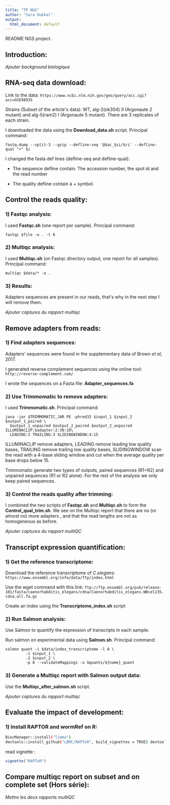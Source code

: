 ```yaml
---
title: "TP NGS"
author: "Sara Oukkal"
output:
  html_document: default
---
```


README NGS project.

## Introduction: 
*Ajouter background biologique*

## RNA-seq data download: 

Link to the data: `https://www.ncbi.nlm.nih.gov/geo/query/acc.cgi?acc=GSE98935`

Strains (Subset of the article's data): WT, alg-2(ok304) II (Argonaute 2 mutant) and alg-5(ram2) I (Argonaute 5 mutant). 
There are 3 replicates of each strain. 

I downloaded the data using the **Download_data.sh** script. Principal command: 

```{bash, eval=FALSE}
fastq-dump --split-3 --gzip --defline-seq '@$ac_$si/$ri' --defline-qual "+" $i
```

I changed the fasta def lines (defline-seq and defline-qual): 

- The sequence defline contain: The accession number, the spot id and the read number 

- The quality defline contain à + symbol. 

## Control the reads quality:

### 1) Fastqc analysis:
I used **Fastqc.sh** (one report per sample). Principal command: 

```{bash, eval=FALSE}
fastqc $file -o . -t 6
```

### 2) Multiqc analysis:
I used **Multiqc.sh** (on Fastqc directory output, one report for all samples). Principal command: 

```{bash, eval=FALSE}
multiqc $data/* -o . 
```


### 3) Results: 

Adapters sequences are present in our reads, that's why in the next step I will remove them. 

*Ajouter captures du rapport multiqc*

## Remove adapters from reads: 

### 1) Find adapters sequences:

Adapters' sequences were found in the supplementary data of Brown *et al*, 2017.

I generated reverse complement sequences using the online tool: `http://reverse-complement.com/`

I wrote the sequences on a Fasta file: **Adapter_sequences.fa**

### 2) Use Trimmomatic to remove adapters:

I used **Trimmomatic.sh**. Principal command: 

```{bash, eval=FALSE}
java -jar $TRIMMOMATIC_JAR PE -phred33 $input_1 $input_2 $output_1_paired \
  $output_1_unpaired $output_2_paired $output_2_unpaired ILLUMINACLIP:$adapter:2:30:10\
  LEADING:3 TRAILING:3 SLIDINGWINDOW:4:15 
```

ILLUMINACLIP remove adapters, LEADING remove leading low quality bases, TRAILING remove trailing low quality bases, SLIDINGWINDOW scan the read with a 4-base sliding window and cut when the average quality per base drops below 15. 

Trimmomatic generate two types of outputs, paired sequences (R1+R2) and unpaired sequences (R1 or R2 alone). For the rest of the analysis we only keep paired sequences.

### 3) Control the reads quality after trimming:

I combined the two scripts of **Fastqc.sh** and **Multiqc.sh** to form the **Control_qual_trim.sh**.
We see on the Multiqc report that there are no (or almost no) more adapters , and that the read lengths are not as homogeneous as before. 

*Ajouter captures du rapport multiQC*

## Transcript expression quantification: 

### 1) Get the reference transcriptome:

Download the reference transcriptome of *C.elegans*: `https://www.ensembl.org/info/data/ftp/index.html`

Use the wget command with this link:  `ftp://ftp.ensembl.org/pub/release-101/fasta/caenorhabditis_elegans/cdna/Caenorhabditis_elegans.WBcel235.cdna.all.fa.gz`

Create an index using the **Transcriptome_index.sh** script

### 2) Run Salmon analysis: 

Use Salmon to quantify the expression of transcripts in each sample:

Run salmon on experimental data using **Salmon.sh**. Principal command: 

```{bash, eval=FALSE}
salmon quant -i $data/index_transcriptome -l A \
         -1 $input_1 \
         -2 $input_2 \
         -p 8 --validateMappings -o $quants/${name}_quant
```

### 3) Generate a Multiqc report with Salmon output data: 

Use the **Multiqc_after_salmon.sh** script. 

*Ajouter captures du rapport multiqc*

## Evaluate the impact of development: 

### 1) Install RAPTOR and wormRef on R: 

```Bash
BiocManager::install("limma")
devtools::install_github("LBMC/RAPToR", build_vignettes = TRUE) devtools::install_github("LBMC/wormRef")
```

read vignette : 

```R
vignette("RAPToR")
```

## Compare multiqc report on subset and on complete set (Hors série): 
*Mettre les deux rapports multiQC*